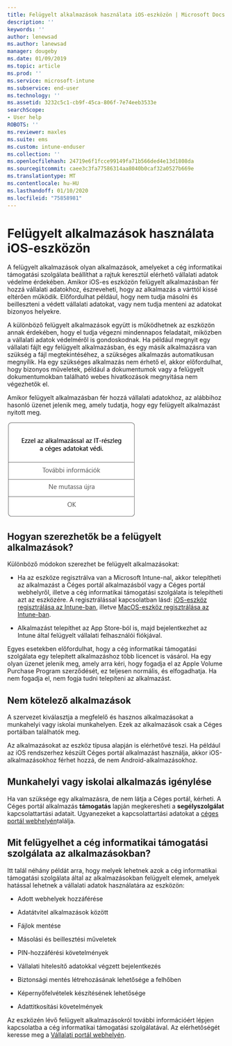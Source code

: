 ```yaml
---
title: Felügyelt alkalmazások használata iOS-eszközön | Microsoft Docs
description: ''
keywords: ''
author: lenewsad
ms.author: lanewsad
manager: dougeby
ms.date: 01/09/2019
ms.topic: article
ms.prod: ''
ms.service: microsoft-intune
ms.subservice: end-user
ms.technology: ''
ms.assetid: 3232c5c1-cb9f-45ca-806f-7e74eeb3533e
searchScope:
- User help
ROBOTS: ''
ms.reviewer: maxles
ms.suite: ems
ms.custom: intune-enduser
ms.collection: ''
ms.openlocfilehash: 24719e6f1fcce99149fa71b566ded4e13d1808da
ms.sourcegitcommit: caee3c3fa77586314aa8040b0caf32a0527b669e
ms.translationtype: MT
ms.contentlocale: hu-HU
ms.lasthandoff: 01/10/2020
ms.locfileid: "75858981"
---
```

# <a name="use-managed-apps-on-your-ios-device"></a>Felügyelt alkalmazások használata iOS-eszközön

A felügyelt alkalmazások olyan alkalmazások, amelyeket a cég informatikai támogatási szolgálata beállíthat a rajtuk keresztül elérhető vállalati adatok védelme érdekében. Amikor iOS-es eszközön felügyelt alkalmazásban fér hozzá vállalati adatokhoz, észreveheti, hogy az alkalmazás a várttól kissé eltérően működik. Előfordulhat például, hogy nem tudja másolni és beilleszteni a védett vállalati adatokat, vagy nem tudja menteni az adatokat bizonyos helyekre.

A különböző felügyelt alkalmazások együtt is működhetnek az eszközön annak érdekében, hogy el tudja végezni mindennapos feladatait, miközben a vállalati adatok védelméről is gondoskodnak. Ha például megnyit egy vállalati fájlt egy felügyelt alkalmazásban, és egy másik alkalmazásra van szükség a fájl megtekintéséhez, a szükséges alkalmazás automatikusan megnyílik. Ha egy szükséges alkalmazás nem érhető el, akkor előfordulhat, hogy bizonyos műveletek, például a dokumentumok vagy a felügyelt dokumentumokban található webes hivatkozások megnyitása nem végezhetők el.

Amikor felügyelt alkalmazásban fér hozzá vállalati adatokhoz, az alábbihoz hasonló üzenet jelenik meg, amely tudatja, hogy egy felügyelt alkalmazást nyitott meg.

![managed-apps-message-ios](./media/managed-apps-message.png)

## <a name="how-do-i-get-managed-apps"></a>Hogyan szerezhetők be a felügyelt alkalmazások?  
Különböző módokon szerezhet be felügyelt alkalmazásokat:

- Ha az eszköze regisztrálva van a Microsoft Intune-nal, akkor telepítheti az alkalmazást a Céges portál alkalmazásból vagy a Céges portál webhelyről, illetve a cég informatikai támogatási szolgálata is telepítheti azt az eszközére. A regisztrálással kapcsolatban lásd: [iOS-eszköz regisztrálása az Intune-ban](enroll-your-device-in-intune-ios.md), illetve [MacOS-eszköz regisztrálása az Intune-ban](enroll-your-device-in-intune-macos.md).

- Alkalmazást telepíthet az App Store-ból is, majd bejelentkezhet az Intune által felügyelt vállalati felhasználói fiókjával.

Egyes esetekben előfordulhat, hogy a cég informatikai támogatási szolgálata egy telepített alkalmazáshoz több licencet is vásárol. Ha egy olyan üzenet jelenik meg, amely arra kéri, hogy fogadja el az Apple Volume Purchase Program szerződését, ez teljesen normális, és elfogadhatja. Ha nem fogadja el, nem fogja tudni telepíteni az alkalmazást.

## <a name="available-apps"></a>Nem kötelező alkalmazások   
 A szervezet kiválasztja a megfelelő és hasznos alkalmazásokat a munkahelyi vagy iskolai munkahelyen. Ezek az alkalmazások csak a Céges portálban találhatók meg.   

 Az alkalmazásokat az eszköz típusa alapján is elérhetővé teszi. Ha például az iOS rendszerhez készült Céges portál alkalmazást használja, akkor iOS-alkalmazásokhoz férhet hozzá, de nem Android-alkalmazásokhoz.   

## <a name="request-an-app-for-work-or-school"></a>Munkahelyi vagy iskolai alkalmazás igénylése   
 Ha van szüksége egy alkalmazásra, de nem látja a Céges portál, kérheti. A Céges portál alkalmazás **támogatás** lapján megkeresheti a **segélyszolgálat** kapcsolattartási adatait. Ugyanezeket a kapcsolattartási adatokat a [céges portál webhelyén](https://go.microsoft.com/fwlink/?linkid=2010980)találja.   
 

## <a name="what-can-my-company-support-manage-in-an-app"></a>Mit felügyelhet a cég informatikai támogatási szolgálata az alkalmazásokban?  
Itt talál néhány példát arra, hogy melyek lehetnek azok a cég informatikai támogatási szolgálata által az alkalmazásokban felügyelt elemek, amelyek hatással lehetnek a vállalati adatok használatára az eszközön:

- Adott webhelyek hozzáférése

- Adatátvitel alkalmazások között

- Fájlok mentése

- Másolási és beillesztési műveletek

- PIN-hozzáférési követelmények

- Vállalati hitelesítő adatokkal végzett bejelentkezés

- Biztonsági mentés létrehozásának lehetősége a felhőben

- Képernyőfelvételek készítésének lehetősége

- Adattitkosítási követelmények

Az eszközén lévő felügyelt alkalmazásokról további információért lépjen kapcsolatba a cég informatikai támogatási szolgálatával. Az elérhetőségét keresse meg a [Vállalati portál webhelyén](https://go.microsoft.com/fwlink/?linkid=2010980).
